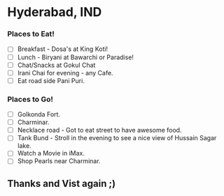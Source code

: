 # Hyderabad, IND

### Places to Eat!
- [ ] Breakfast - Dosa's at King Koti!
- [ ] Lunch - Biryani at Bawarchi or Paradise!
- [ ] Chat/Snacks at Gokul Chat
- [ ] Irani Chai for evening - any Cafe.
- [ ] Eat road side Pani Puri. 

### Places to Go!
- [ ] Golkonda Fort.
- [ ] Charminar.
- [ ] Necklace road - Got to eat street to have awesome food.
- [ ] Tank Bund - Stroll in the evening to see a nice view of Hussain Sagar lake.
- [ ] Watch a Movie in iMax.
- [ ] Shop Pearls near Charminar.

## Thanks and Vist again ;)
